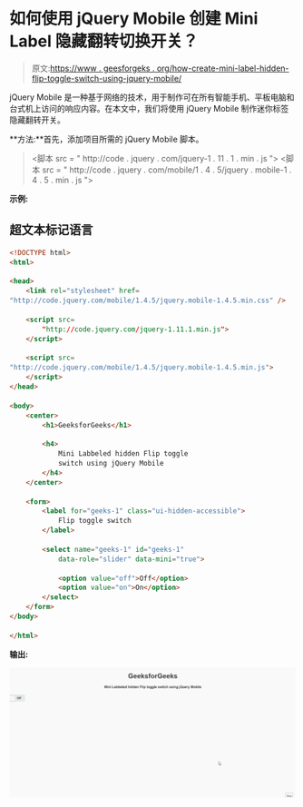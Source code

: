 # 如何使用 jQuery Mobile 创建 Mini Label 隐藏翻转切换开关？

> 原文:[https://www . geesforgeks . org/how-create-mini-label-hidden-flip-toggle-switch-using-jquery-mobile/](https://www.geeksforgeeks.org/how-to-create-mini-label-hidden-flip-toggle-switch-using-jquery-mobile/)

jQuery Mobile 是一种基于网络的技术，用于制作可在所有智能手机、平板电脑和台式机上访问的响应内容。在本文中，我们将使用 jQuery Mobile 制作迷你标签隐藏翻转开关。

**方法:**首先，添加项目所需的 jQuery Mobile 脚本。

> <link rel="”stylesheet”" href="”http://code.jquery.com/mobile/1.4.5/jquery.mobile-1.4.5.min.css”">
> <脚本 src = " http://code . jquery . com/jquery-1 . 11 . 1 . min . js "></脚本>
> <脚本 src = " http://code . jquery . com/mobile/1 . 4 . 5/jquery . mobile-1 . 4 . 5 . min . js "></脚本>

**示例:**

## 超文本标记语言

```html
<!DOCTYPE html>
<html>

<head>
    <link rel="stylesheet" href=
"http://code.jquery.com/mobile/1.4.5/jquery.mobile-1.4.5.min.css" />

    <script src=
        "http://code.jquery.com/jquery-1.11.1.min.js">
    </script>

    <script src=
"http://code.jquery.com/mobile/1.4.5/jquery.mobile-1.4.5.min.js">
    </script>
</head>

<body>
    <center>
        <h1>GeeksforGeeks</h1>

        <h4>
            Mini Labbeled hidden Flip toggle 
            switch using jQuery Mobile
        </h4>
    </center>

    <form>
        <label for="geeks-1" class="ui-hidden-accessible">
            Flip toggle switch
        </label>

        <select name="geeks-1" id="geeks-1" 
            data-role="slider" data-mini="true">

            <option value="off">Off</option>
            <option value="on">On</option>
        </select>
    </form>
</body>

</html>
```

**输出:**

![](img/fc9805766a7cff15c972e3047c669b57.png)